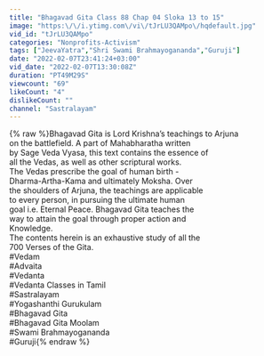 ```yaml
---
title: "Bhagavad Gita Class 88 Chap 04 Sloka 13 to 15"
image: "https:\/\/i.ytimg.com\/vi\/tJrLU3QAMpo\/hqdefault.jpg"
vid_id: "tJrLU3QAMpo"
categories: "Nonprofits-Activism"
tags: ["JeevaYatra","Shri Swami Brahmayogananda","Guruji"]
date: "2022-02-07T23:41:24+03:00"
vid_date: "2022-02-07T13:30:08Z"
duration: "PT49M29S"
viewcount: "69"
likeCount: "4"
dislikeCount: ""
channel: "Sastralayam"
---
```

{% raw %}Bhagavad Gita is Lord Krishna’s teachings to Arjuna<br />on the battlefield. A part of Mahabharatha written<br />by Sage Veda Vyasa, this text contains the essence of<br />all the Vedas, as well as other scriptural works.<br />The Vedas prescribe the goal of human birth -<br />Dharma-Artha-Kama and ultimately Moksha. Over<br />the shoulders of Arjuna, the teachings are applicable<br />to every person, in pursuing the ultimate human<br />goal i.e. Eternal Peace. Bhagavad Gita teaches the<br />way to attain the goal through proper action and<br />Knowledge.<br />The contents herein is an exhaustive study of all the<br />700 Verses of the Gita.<br />#Vedam<br />#Advaita<br />#Vedanta<br />#Vedanta Classes in Tamil<br />#Sastralayam<br />#Yogashanthi Gurukulam<br />#Bhagavad Gita<br />#Bhagavad Gita Moolam<br />#Swami Brahmayogananda<br />#Guruji{% endraw %}
